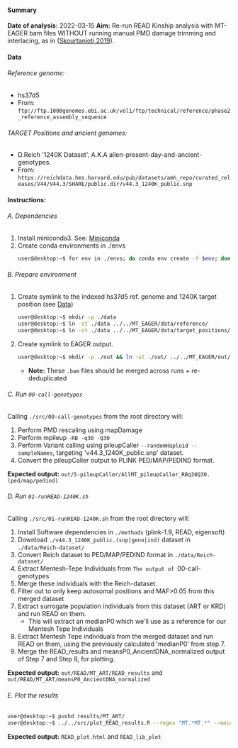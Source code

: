 #### Summary
**Date of analysis:** 2022-03-15
**Aim:** Re-run READ Kinship analysis with MT-EAGER bam files WITHOUT running manual PMD damage trimming and interlacing, as in ([Skourtanioti,2019](https://doi.org/10.1016/j.cell.2020.04.044)).

#### Data 
###### Reference genome: 
 - hs37d5
 - From: `ftp://ftp.1000genomes.ebi.ac.uk/vol1/ftp/technical/reference/phase2_reference_assembly_sequence`

###### TARGET Positions and ancient genomes:
 - D.Reich '1240K Dataset', A.K.A allen-present-day-and-ancient-genotypes.
 - From: `https://reichdata.hms.harvard.edu/pub/datasets/amh_repo/curated_releases/V44/V44.3/SHARE/public.dir/v44.3_1240K_public.snp`


#### Instructions:
###### A. Dependencies
1. Install miniconda3. See: [Miniconda](https://docs.conda.io/en/latest/miniconda.html)
2. Create conda environments in ./envs
   ```Bash
   user@desktop:~$ for env in ./envs; do conda env create -f $env; done
   ```

###### B. Prepare environment
1. Create symlink to the indexed hs37d5 ref. genome and 1240K target position (see [Data](#Data))
   ```Bash
   user@desktop:~$ mkdir -p ./data
   user@desktop:~$ ln -st ./data ../../MT_EAGER/data/reference/
   user@desktop:~$ ln -st ./data ../../MT_EAGER/data/target_positions/
   ```

   

2. Create symlink to EAGER output.
   ```Bash
   user@desktop:~$ mkdir -p ./out && ln -st ./out/ ../../MT_EAGER/out/2-dedup/
   ```
   
   - **Note:** These `.bam` files should be merged across runs + re-deduplicated

###### C. Run `00-call-genotypes`
Calling `./src/00-call-genotypes` from the root directory will:
  1. Perform PMD rescaling using mapDamage
  2. Perform mpileup `-RB -q30 -Q30`
  3. Perform Variant calling using pileupCaller `--randomHaploid --sampleNames`, targeting 'v44.3_1240K_public.snp' dataset.
  4. Convert the pileupCaller output to PLINK PED/MAP/PEDIND format.

**Expected output:** `out/5-pileupCaller/AllMT_pileupCaller_RBq30Q30.(ped/map/pedind)`


###### D. Run `01-runREAD-1240K.sh`
Calling `./src/01-runREAD-1240K.sh` from the root directory will:
  1. Install Software dependencies in `./methods` (plink-1.9, READ, eigensoft)
  2. Download `./v44.3_1240K_public.(snp|geno|ind)` dataset in `./data/Reich-dataset/`
  3. Convert Reich dataset to PED/MAP/PEDIND format in `./data/Reich-dataset/`
  4. Extract Mentesh-Tepe Individuals from `The output of `00-call-genotypes`
  5. Merge these individuals with the Reich-dataset.
  6. Filter out to only keep autosomal positions and MAF>0.05 from this merged dataset
  7. Extract surrogate population individuals from this dataset (ART or KRD) and run READ on them.  
     - This will extract an medianP0 which we'll use as a reference for our Mentesh Tepe Individuals
  8. Extract Mentesh Tepe individuals from the merged dataset and run READ on them, using the previously calculated 'medianP0' from step 7.
  9. Merge the READ_results and meansP0_AncientDNA_normalized output of Step 7 and Step 8, for plotting.

**Expected output:** `out/READ/MT_ART/READ_results`  and `out/READ/MT_ART/meansP0_AncientDNA_normalized`

###### E. Plot the results

```Bash
user@desktop:~$ pushd results/MT_ART/
user@desktop:~$ ../../src/plot_READ_results.R --regex "MT.*MT.*" --mainName "Mentesh Tepe" --proxyName "Arslan Tepe"
```

**Expected output:** `READ_plot.html` and `READ_lib_plot`

